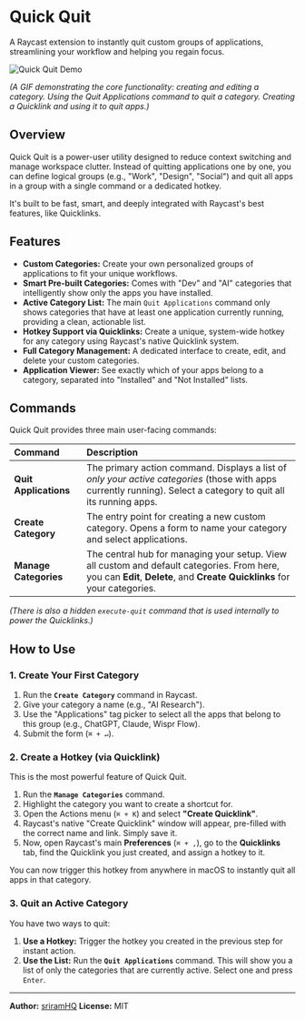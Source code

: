 # Quick Quit

A Raycast extension to instantly quit custom groups of applications, streamlining your workflow and helping you regain focus.

![Quick Quit Demo](https://media4.giphy.com/media/v1.Y2lkPTc5MGI3NjExcHVseWZleXMwaXYxMHU1andtZHJ2cGpmOG82MDU1aXRudXp4cjlqZSZlcD12MV9pbnRlcm5hbF9naWZfYnlfaWQmY3Q9Zw/6lEPSmyTQ5sRnIM9EG/giphy.gif)

*(A GIF demonstrating the core functionality: creating and editing a category. Using the Quit Applications command to quit a category. Creating a Quicklink and using it to quit apps.)*

## Overview

Quick Quit is a power-user utility designed to reduce context switching and manage workspace clutter. Instead of quitting applications one by one, you can define logical groups (e.g., "Work", "Design", "Social") and quit all apps in a group with a single command or a dedicated hotkey.

It's built to be fast, smart, and deeply integrated with Raycast's best features, like Quicklinks.

## Features

-   **Custom Categories:** Create your own personalized groups of applications to fit your unique workflows.
-   **Smart Pre-built Categories:** Comes with "Dev" and "AI" categories that intelligently show only the apps you have installed.
-   **Active Category List:** The main `Quit Applications` command only shows categories that have at least one application currently running, providing a clean, actionable list.
-   **Hotkey Support via Quicklinks:** Create a unique, system-wide hotkey for any category using Raycast's native Quicklink system.
-   **Full Category Management:** A dedicated interface to create, edit, and delete your custom categories.
-   **Application Viewer:** See exactly which of your apps belong to a category, separated into "Installed" and "Not Installed" lists.

## Commands

Quick Quit provides three main user-facing commands:

| Command | Description |
| :--- | :--- |
| **Quit Applications** | The primary action command. Displays a list of *only your active categories* (those with apps currently running). Select a category to quit all its running apps. |
| **Create Category** | The entry point for creating a new custom category. Opens a form to name your category and select applications. |
| **Manage Categories** | The central hub for managing your setup. View all custom and default categories. From here, you can **Edit**, **Delete**, and **Create Quicklinks** for your categories. |

*(There is also a hidden `execute-quit` command that is used internally to power the Quicklinks.)*

## How to Use

### 1. Create Your First Category

1.  Run the **`Create Category`** command in Raycast.
2.  Give your category a name (e.g., "AI Research").
3.  Use the "Applications" tag picker to select all the apps that belong to this group (e.g., ChatGPT, Claude, Wispr Flow).
4.  Submit the form (`⌘ + ↵`).

### 2. Create a Hotkey (via Quicklink)

This is the most powerful feature of Quick Quit.

1.  Run the **`Manage Categories`** command.
2.  Highlight the category you want to create a shortcut for.
3.  Open the Actions menu (`⌘ + K`) and select **"Create Quicklink"**.
4.  Raycast's native "Create Quicklink" window will appear, pre-filled with the correct name and link. Simply save it.
5.  Now, open Raycast's main **Preferences** (`⌘ + ,`), go to the **Quicklinks** tab, find the Quicklink you just created, and assign a hotkey to it.

You can now trigger this hotkey from anywhere in macOS to instantly quit all apps in that category.

### 3. Quit an Active Category

You have two ways to quit:

1.  **Use a Hotkey:** Trigger the hotkey you created in the previous step for instant action.
2.  **Use the List:** Run the **`Quit Applications`** command. This will show you a list of only the categories that are currently active. Select one and press `Enter`.

---

**Author:** [sriramHQ](https://sriram.fun)
**License:** MIT